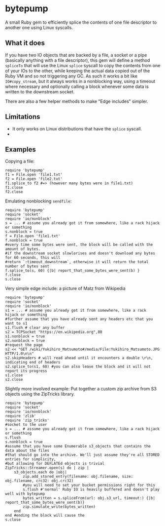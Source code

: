 # bytepump
A small Ruby gem to efficiently splice the contents of one file descriptor to another one using Linux syscalls.

## What it does
If you have two IO objects that are backed by a file, a socket or a pipe (basically anything with a file descriptor), this gem will define a method `spliceTo` that will use the Linux `splice` syscall to copy the contents from one of your IOs to the other, while keeping the actual data copied out of the Ruby VM and so not triggering any GC. As such it works a bit like `IO#copy_stream`, but it always works in a nonblocking way, using a timeout where necessary and optionally calling a block whenever some data is written to the downstream socket.

There are also a few helper methods to make "Edge includes" simpler.

## Limitations
* It only works on Linux distributions that have the `splice` syscall. 
* 

## Examples
Copying a file:

    require 'bytepump'
    f1 = File.open 'file1.txt' 
    f2 = File.open 'file2.txt' 
    f1.splice_to f2 #=> (however many bytes were in file1.txt)
    f1.close
    f2.close

Emulating nonblocking `sendfile`:

    require 'bytepump'
    require 'socket'
    require 'io/nonblock'
    s = ... # assume you already got it from somewhere, like a rack hijack or something
    s.nonblock = true
    f = File.open 'file1.txt'
    f.nonblock = true
    #every time some bytes were sent, the block will be called with the amount of bytes.
    #if the downstream socket slowlorises and doesn't download any bytes for 60 seconds, this will
    #return `:timeout_downstream`, otherwise it will return the total number of bytes sent
    f.splice_to(s, 60) {|b| report_that_some_bytes_were_sent(b) } 
    f.close
    s.close
    
Very simple edge include: a picture of Matz from Wikipedia

    require 'bytepump'
    require 'socket'
    require 'io/nonblock'
    s1 = ... # assume you already got it from somewhere, like a rack hijack or something
    #further assume that you have already sent any headers etc that you want to s1
    s1.flush # clear any buffer 
    s2 = TCPSocket "https://en.wikipedia.org",80
    s1.nonblock = true
    s2.nonblock = true
    #request the page
    s2 << "GET /wiki/Yukihiro_Matsumoto#/media/File:Yukihiro_Matsumoto.JPG HTTP/1.0\n\n"
    s2.skipHeaders # will read ahead until it encounters a double \r\n, indicating end of headers
    s2.splice_to(s1, 60) #you can also leave the block and it will not report its progress
    s1.close
    s2.close
    
Slightly more involved example: Put together a custom zip archive from S3 objects using the ZipTricks library.

    require 'bytepump'
    require 'socket'
    require 'io/nonblock'
    require 'zlib'
    require 'zip_tricks'
    #socket to the user
    s = ... # assume you already got it from somewhere, like a rack hijack or something
    s.flush
    s.nonblock = true
    #assume that you have some Enumerable s3_objects that contains the data about the files 
    #that should go into the archive. We'll just assume they're all STORED entries for simplicity,
    #but allowing for DEFLATEd objects is trivial
    ZipTricks::Streamer.open(s) do | zip |
        s3_objects.each do |obj|
            zip.add_stored_entry(filename: obj.filename, size: obj.filename, crc32: obj.crc32)
            #you will need to set your bucket permissions right for this
            s.flush #'normal' Ruby IO is heavily buffered and doesn't play well with bytepump
            bytes_written = s.spliceFrom(url: obj.s3_url, timeout:) {|b| report_that_some_bytes_were_sent(b)} 
            zip.simulate_write(bytes_written)
        end
    end #ending the block will cause the 
    s.close
    
    
    
    
    
    
    
    
    
    
    
    
    